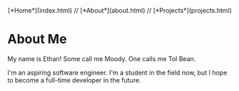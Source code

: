 <center>[*Home*](index.html) // [*About*](about.html) // [*Projects*](projects.html)</center>

# About Me

My name is Ethan! Some call me Moody. One calls me Tol Bean.

I'm an aspiring software engineer. I'm a student in the field now, but I hope to become a full-time developer in the future.